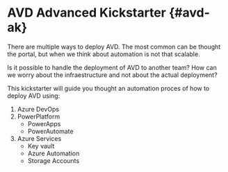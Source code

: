 # AVD Advanced Kickstarter {#avd-ak}

There are multiple ways to deploy AVD. The most common can be thought the portal, but when we think about automation is not that scalable. 

Is it possible to handle the deployment of AVD to another team? How can we worry about the infraestructure and not about the actual deployment?

This kickstarter will guide you thought an automation proces of how to deploy AVD using:

1. Azure DevOps
1. PowerPlatform
    - PowerApps
    - PowerAutomate
1. Azure Services
    - Key vault
    - Azure Automation
    - Storage Accounts


